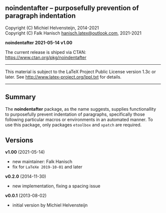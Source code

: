 
 noindentafter &ndash; purposefully prevention of paragraph indentation
-------------------------------------------------------------------------------

 Copyright (C) Michiel Helvensteijn, 2014-2021<br>
 Copyright (C) Falk Hanisch <hanisch.latex@outlook.com>, 2021-2021

 **noindentafter 2021-05-14 v1.00**
 
 The current release is shiped via CTAN: https://www.ctan.org/pkg/noindentafter

-------------------------------------------------------------------------------

 This material is subject to the LaTeX Project Public License version 1.3c
 or later. See http://www.latex-project.org/lppl.txt for details.

-------------------------------------------------------------------------------


Summary
-------

The **noindentafter** package, as the name suggests, supplies functionallity to 
purposefully prevent indentation of paragraphs, specifically those following
particular macros or environments in an automated manner. To use this package, 
only packages `etoolbox` and `xpatch` are required.


Versions
--------
**v1.00** (2021-05-14)
+ new maintainer: Falk Hanisch
+ fix for `LaTeXe 2019-10-01` and later

**v0.2.0** (2014-11-30)
+ new implementation, fixing a spacing issue

**v0.0.1** (2013-08-02)
+ initial version by Michiel Helvensteijn


